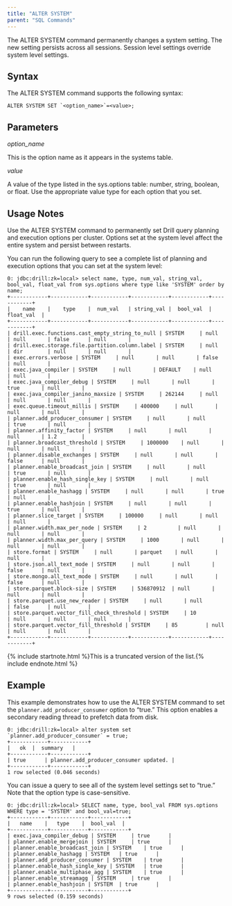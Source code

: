 ```yaml
---
title: "ALTER SYSTEM"
parent: "SQL Commands"
---
```

The ALTER SYSTEM command permanently changes a system setting. The new setting
persists across all sessions. Session level settings override system level
settings.

## Syntax

The ALTER SYSTEM command supports the following syntax:

    ALTER SYSTEM SET `<option_name>`=<value>;

## Parameters

*option_name*

This is the option name as it appears in the systems table.

_value_

A value of the type listed in the sys.options table: number, string, boolean,
or float. Use the appropriate value type for each option that you set.

## Usage Notes

Use the ALTER SYSTEM command to permanently set Drill query planning and
execution options per cluster. Options set at the system level affect the
entire system and persist between restarts.

You can run the following query to see a complete list of planning and
execution options that you can set at the system level:

    0: jdbc:drill:zk=local> select name, type, num_val, string_val, bool_val, float_val from sys.options where type like 'SYSTEM' order by name;
    +------------+------------+------------+------------+------------+------------+
    |    name    |    type    |  num_val   | string_val |  bool_val  | float_val  |
    +------------+------------+------------+------------+------------+------------+
    | drill.exec.functions.cast_empty_string_to_null | SYSTEM     | null       | null       | false      | null       |
    | drill.exec.storage.file.partition.column.label | SYSTEM     | null       | dir        | null       | null       |
    | exec.errors.verbose | SYSTEM     | null       | null       | false      | null       |
    | exec.java_compiler | SYSTEM     | null       | DEFAULT    | null       | null       |
    | exec.java_compiler_debug | SYSTEM     | null       | null       | true       | null       |
    | exec.java_compiler_janino_maxsize | SYSTEM     | 262144     | null       | null       | null       |
    | exec.queue.timeout_millis | SYSTEM     | 400000     | null       | null       | null       |
    | planner.add_producer_consumer | SYSTEM     | null       | null       | true       | null       |
    | planner.affinity_factor | SYSTEM     | null       | null       | null       | 1.2        |
    | planner.broadcast_threshold | SYSTEM     | 1000000    | null       | null       | null       |
    | planner.disable_exchanges | SYSTEM     | null       | null       | false      | null       |
    | planner.enable_broadcast_join | SYSTEM     | null       | null       | true       | null       |
    | planner.enable_hash_single_key | SYSTEM     | null       | null       | true       | null       |
    | planner.enable_hashagg | SYSTEM     | null       | null       | true       | null       |
    | planner.enable_hashjoin | SYSTEM     | null       | null       | true       | null       |
    | planner.slice_target | SYSTEM     | 100000     | null       | null       | null       |
    | planner.width.max_per_node | SYSTEM     | 2          | null       | null       | null       |
    | planner.width.max_per_query | SYSTEM     | 1000       | null       | null       | null       |
    | store.format | SYSTEM     | null       | parquet    | null       | null       |
    | store.json.all_text_mode | SYSTEM     | null       | null       | false      | null       |
    | store.mongo.all_text_mode | SYSTEM     | null       | null       | false      | null       |
    | store.parquet.block-size | SYSTEM     | 536870912  | null       | null       | null       |
    | store.parquet.use_new_reader | SYSTEM     | null       | null       | false      | null       |
    | store.parquet.vector_fill_check_threshold | SYSTEM     | 10         | null       | null       | null       |
    | store.parquet.vector_fill_threshold | SYSTEM     | 85         | null       | null       | null       |
    +------------+------------+------------+------------+------------+------------+

{% include startnote.html %}This is a truncated version of the list.{% include endnote.html %}

## Example

This example demonstrates how to use the ALTER SYSTEM command to set the
`planner.add_producer_consumer` option to “true.” This option enables a
secondary reading thread to prefetch data from disk.

    0: jdbc:drill:zk=local> alter system set `planner.add_producer_consumer` = true;
    +------------+------------+
    |   ok  |  summary   |
    +------------+------------+
    | true      | planner.add_producer_consumer updated. |
    +------------+------------+
    1 row selected (0.046 seconds)

You can issue a query to see all of the system level settings set to “true.”
Note that the option type is case-sensitive.

    0: jdbc:drill:zk=local> SELECT name, type, bool_val FROM sys.options WHERE type = 'SYSTEM' and bool_val=true;
    +------------+------------+------------+
    |   name    |   type    |  bool_val  |
    +------------+------------+------------+
    | exec.java_compiler_debug | SYSTEM     | true      |
    | planner.enable_mergejoin | SYSTEM     | true      |
    | planner.enable_broadcast_join | SYSTEM    | true      |
    | planner.enable_hashagg | SYSTEM   | true      |
    | planner.add_producer_consumer | SYSTEM    | true      |
    | planner.enable_hash_single_key | SYSTEM   | true      |
    | planner.enable_multiphase_agg | SYSTEM    | true      |
    | planner.enable_streamagg | SYSTEM     | true      |
    | planner.enable_hashjoin | SYSTEM  | true      |
    +------------+------------+------------+
    9 rows selected (0.159 seconds)

  

